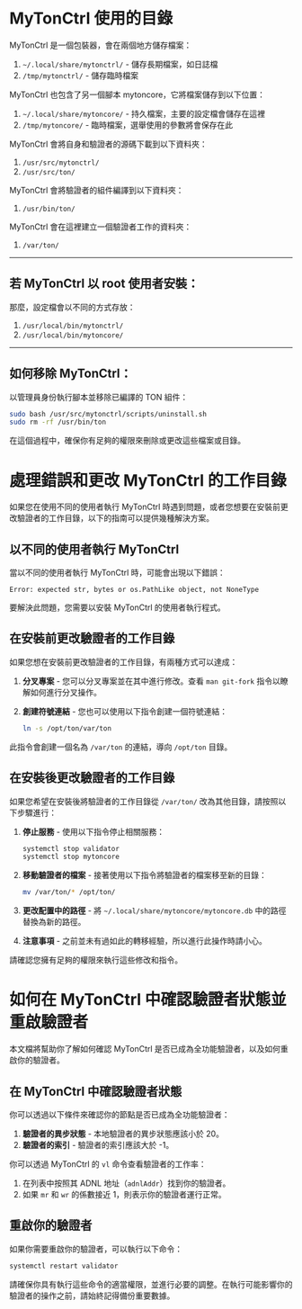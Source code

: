 # MyTonCtrl 使用的目錄

MyTonCtrl 是一個包裝器，會在兩個地方儲存檔案：

1. `~/.local/share/mytonctrl/` - 儲存長期檔案，如日誌檔
2. `/tmp/mytonctrl/` - 儲存臨時檔案

MyTonCtrl 也包含了另一個腳本 mytoncore，它將檔案儲存到以下位置：

1. `~/.local/share/mytoncore/` - 持久檔案，主要的設定檔會儲存在這裡
2. `/tmp/mytoncore/` - 臨時檔案，選舉使用的參數將會保存在此

MyTonCtrl 會將自身和驗證者的源碼下載到以下資料夾：

1. `/usr/src/mytonctrl/`
2. `/usr/src/ton/`

MyTonCtrl 會將驗證者的組件編譯到以下資料夾：

1. `/usr/bin/ton/`

MyTonCtrl 會在這裡建立一個驗證者工作的資料夾：

1. `/var/ton/`

---

## 若 MyTonCtrl 以 root 使用者安裝：

那麼，設定檔會以不同的方式存放：

1. `/usr/local/bin/mytonctrl/`
2. `/usr/local/bin/mytoncore/`

---

## 如何移除 MyTonCtrl：

以管理員身份執行腳本並移除已編譯的 TON 組件：

```bash
sudo bash /usr/src/mytonctrl/scripts/uninstall.sh
sudo rm -rf /usr/bin/ton
```

在這個過程中，確保你有足夠的權限來刪除或更改這些檔案或目錄。

# 處理錯誤和更改 MyTonCtrl 的工作目錄

如果您在使用不同的使用者執行 MyTonCtrl 時遇到問題，或者您想要在安裝前更改驗證者的工作目錄，以下的指南可以提供幾種解決方案。

## 以不同的使用者執行 MyTonCtrl

當以不同的使用者執行 MyTonCtrl 時，可能會出現以下錯誤：

```
Error: expected str, bytes or os.PathLike object, not NoneType
```

要解決此問題，您需要以安裝 MyTonCtrl 的使用者執行程式。

## 在安裝前更改驗證者的工作目錄

如果您想在安裝前更改驗證者的工作目錄，有兩種方式可以達成：

1. **分叉專案** - 您可以分叉專案並在其中進行修改。查看 `man git-fork` 指令以瞭解如何進行分叉操作。
2. **創建符號連結** - 您也可以使用以下指令創建一個符號連結：

    ```bash
    ln -s /opt/ton/var/ton
    ```
此指令會創建一個名為 `/var/ton` 的連結，導向 `/opt/ton` 目錄。

## 在安裝後更改驗證者的工作目錄

如果您希望在安裝後將驗證者的工作目錄從 `/var/ton/` 改為其他目錄，請按照以下步驟進行：

1. **停止服務** - 使用以下指令停止相關服務：

    ```bash
    systemctl stop validator
    systemctl stop mytoncore
    ```

2. **移動驗證者的檔案** - 接著使用以下指令將驗證者的檔案移至新的目錄：

    ```bash
    mv /var/ton/* /opt/ton/
    ```

3. **更改配置中的路徑** - 將 `~/.local/share/mytoncore/mytoncore.db` 中的路徑替換為新的路徑。

4. **注意事項** - 之前並未有過如此的轉移經驗，所以進行此操作時請小心。

請確認您擁有足夠的權限來執行這些修改和指令。

# 如何在 MyTonCtrl 中確認驗證者狀態並重啟驗證者

本文檔將幫助你了解如何確認 MyTonCtrl 是否已成為全功能驗證者，以及如何重啟你的驗證者。

## 在 MyTonCtrl 中確認驗證者狀態

你可以透過以下條件來確認你的節點是否已成為全功能驗證者：

1. **驗證者的異步狀態** - 本地驗證者的異步狀態應該小於 20。
2. **驗證者的索引** - 驗證者的索引應該大於 -1。

你可以透過 MyTonCtrl 的 `vl` 命令查看驗證者的工作率：

1. 在列表中按照其 ADNL 地址（`adnlAddr`）找到你的驗證者。
2. 如果 `mr` 和 `wr` 的係數接近 1，則表示你的驗證者運行正常。

## 重啟你的驗證者

如果你需要重啟你的驗證者，可以執行以下命令：

```bash
systemctl restart validator
```

請確保你具有執行這些命令的適當權限，並進行必要的調整。在執行可能影響你的驗證者的操作之前，請始終記得備份重要數據。